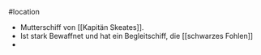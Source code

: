 #location
- Mutterschiff von [[Kapitän Skeates]].
- Ist stark Bewaffnet und hat ein Begleitschiff, die [[schwarzes Fohlen]]
- 
